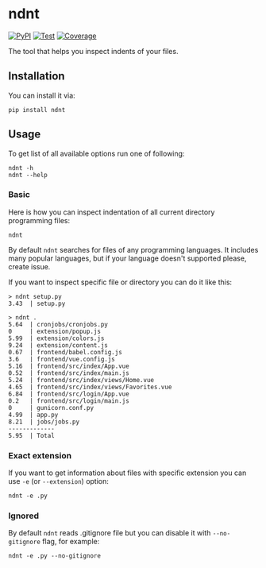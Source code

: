 # ndnt

[![PyPI](https://img.shields.io/pypi/v/ndnt.svg?label=PyPI)](https://pypi.org/project/ndnt/)
[![Test](https://github.com/Masynchin/ndnt/workflows/Test/badge.svg?even=push&branch=main)](https://github.com/Masynchin/ndnt/actions?query=workflow%3ATest+event%3Apush+branch%3Amain)
[![Coverage](https://codecov.io/gh/Masynchin/ndnt/branch/main/graph/badge.svg?token=D7SNYW4HAQ)](https://codecov.io/gh/Masynchin/ndnt)

The tool that helps you inspect indents of your files.

## Installation

You can install it via:

~~~shell
pip install ndnt
~~~

## Usage

To get list of all available options run one of following:

~~~shell
ndnt -h
ndnt --help
~~~

### Basic

Here is how you can inspect indentation of all current directory
programming files:

~~~shell
ndnt
~~~

By default `ndnt` searches for files of any programming languages.
It includes many popular languages, but if your language doesn't supported
please, create issue.

If you want to inspect specific file or directory you can do it like this:

~~~shell
> ndnt setup.py
3.43  | setup.py

> ndnt .
5.64  | cronjobs/cronjobs.py
0     | extension/popup.js
5.99  | extension/colors.js
9.24  | extension/content.js
0.67  | frontend/babel.config.js
3.6   | frontend/vue.config.js
5.16  | frontend/src/index/App.vue
0.52  | frontend/src/index/main.js
5.24  | frontend/src/index/views/Home.vue
4.65  | frontend/src/index/views/Favorites.vue
6.84  | frontend/src/login/App.vue
0.2   | frontend/src/login/main.js
0     | gunicorn.conf.py
4.99  | app.py
8.21  | jobs/jobs.py
-------------
5.95  | Total
~~~

### Exact extension

If you want to get information about files with specific extension
you can use `-e` (or `--extension`) option:

~~~shell
ndnt -e .py 
~~~

### Ignored

By default `ndnt` reads .gitignore file but you can disable it
with `--no-gitignore` flag, for example:

~~~shell
ndnt -e .py --no-gitignore
~~~
